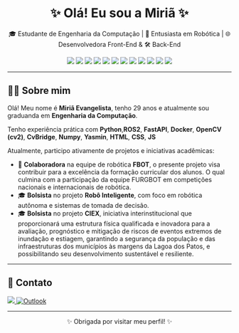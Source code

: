 <h1 align="center">✨ Olá! Eu sou a Miriã ✨</h1>

<p align="center">
  🎓 Estudante de Engenharia da Computação | 🤖 Entusiasta em Robótica | 🌐 Desenvolvedora Front-End & 🛠️ Back-End 
</p>

<p align="center">
  <img src="https://img.shields.io/badge/Python-3670A0?style=for-the-badge&logo=python&logoColor=white"/>
  <img src="https://img.shields.io/badge/ROS2-22314E?style=for-the-badge&logo=ros&logoColor=white"/>
  <img src="https://img.shields.io/badge/FastAPI-009688?style=for-the-badge&logo=fastapi&logoColor=white"/>
  <img src="https://img.shields.io/badge/Docker-2496ED?style=for-the-badge&logo=docker&logoColor=white"/>
  <img src="https://img.shields.io/badge/Node.js-6E57E0?style=for-the-badge&logo=node.js&logoColor=white"/>
  <img src="https://img.shields.io/badge/OpenCV-5C3EE8?style=for-the-badge&logo=opencv&logoColor=white"/>
  <img src="https://img.shields.io/badge/Numpy-4D77CF?style=for-the-badge&logo=numpy&logoColor=white"/>
  <img src="https://img.shields.io/badge/CvBridge-orange?style=for-the-badge"/>
  <img src="https://img.shields.io/badge/HTML5-FF6F61?style=for-the-badge&logo=html5&logoColor=white"/>
  <img src="https://img.shields.io/badge/CSS3-264de4?style=for-the-badge&logo=css3&logoColor=white"/>
  <img src="https://img.shields.io/badge/JavaScript-f7df1e?style=for-the-badge&logo=javascript&logoColor=black"/>
  <img src="https://img.shields.io/badge/Yasmin-purple?style=for-the-badge"/>
</p>

---

## 🙋‍♀️ Sobre mim

Olá! Meu nome é **Miriã Evangelista**, tenho 29 anos e atualmente sou graduanda em **Engenharia da Computação**.  

Tenho experiência prática com **Python**,**ROS2**, **FastAPI**, **Docker**, **OpenCV (cv2)**, **CvBridge**, **Numpy**, **Yasmin**, **HTML**, **CSS**, **JS**

Atualmente, participo ativamente de projetos e iniciativas acadêmicas:

- 🤖 **Colaboradora** na equipe de robótica **FBOT**, o presente projeto visa contribuir para a excelência da formação curricular dos alunos. O qual culmina com a participação da equipe FURGBOT em competições nacionais e internacionais de robótica.
- 🎓 **Bolsista** no projeto **Robô Inteligente**, com foco em robótica autônoma e sistemas de tomada de decisão.  
- 🎓 **Bolsista** no projeto **CIEX**, iniciativa interinstitucional que proporcionará uma estrutura física qualificada e inovadora para a avaliação, prognóstico e mitigação de riscos de eventos extremos de inundação e estiagem, garantindo a segurança da população e das infraestruturas dos municípios às margens da Lagoa dos Patos, e possibilitando seu desenvolvimento sustentável e resiliente.

 
---

## 🤝 **Contato**

<p>
  <a href="https://www.linkedin.com/in/miri%C3%A3-evangelista/" target="_blank">
    <img src="https://img.shields.io/badge/LinkedIn-blue?style=for-the-badge&logo=linkedin&logoColor=white"/>
  </a>
  <a href="mailto:evangelista@furg.br">
    <img src="https://img.shields.io/badge/Outlook-0078D4?style=for-the-badge&logo=microsoft-outlook&logoColor=white" alt="Outlook"/>
  </a>
</p>

---

<p align="center">✨ Obrigada por visitar meu perfil! ✨</p>
